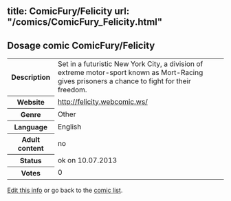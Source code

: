 title: ComicFury/Felicity
url: "/comics/ComicFury_Felicity.html"
---
Dosage comic ComicFury/Felicity
-----------------------------------------

<p id="msg"></p>
<script type="text/javascript">
if (window.location.search === '?edit_info_mail=sent_ok') {
  var elem = document.getElementById("msg");
  elem.innerHTML = 'Edited information sucessfully sent for review, which is usually done daily. Thanks!';
  elem.className = 'ok';
}
</script>
<table class="comicinfo">
<tr>
<th>Description</th><td>Set in a futuristic New York City, a division of extreme motor-sport known as Mort-Racing gives prisoners a chance to fight for their freedom.</td>
</tr>
<tr>
<th>Website</th><td><a href="http://felicity.webcomic.ws/">http://felicity.webcomic.ws/</a></td>
</tr>
<tr>
<th>Genre</th><td>Other</td>
</tr>
<tr>
<th>Language</th><td>English</td>
</tr>
<tr>
<th>Adult content</th><td>no</td>
</tr>
<tr>
<th>Status</th><td>ok on 10.07.2013</td>
</tr>
<tr>
<th>Votes</th><td>0</td>
</tr>
</table>

[Edit this info](ComicFury_Felicity_edit.html) or go back to the [comic list](../comic-index.html).
